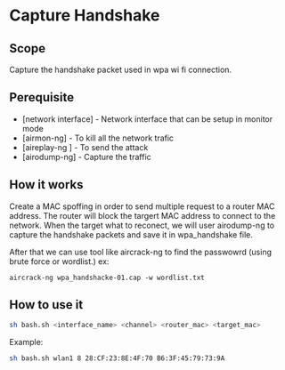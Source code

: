 # Capture Handshake
## Scope
Capture the handshake packet used in wpa wi fi connection.
## Perequisite
- [network interface] - Network interface that can be setup in monitor mode
- [airmon-ng] - To kill all the network trafic 
- [aireplay-ng ] - To send the attack
- [airodump-ng]  - Capture the traffic

## How it works
Create a MAC spoffing in order to send multiple request to a router MAC address. The router will block the targert MAC address to connect to the network. When the target what to reconect, we will user airodump-ng  to capture the handshake packets and save it in wpa_handshake file.

After that we can use tool like aircrack-ng to find the passwowrd (using brute force or wordlist.) ex:

```
aircrack-ng wpa_handshacke-01.cap -w wordlist.txt
```

## How to use it
```sh
sh bash.sh <interface_name> <channel> <router_mac> <target_mac>
```

Example:
```sh
sh bash.sh wlan1 8 28:CF:23:8E:4F:70 B6:3F:45:79:73:9A
```
